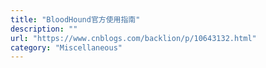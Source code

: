 ```yaml
---
title: "BloodHound官方使用指南"
description: ""
url: "https://www.cnblogs.com/backlion/p/10643132.html"
category: "Miscellaneous"
---
```

